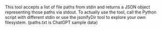 This tool accepts a list of file paths from stdin and returns
a JSON object representing those paths via stdout.
To actually use the tool, call the Python script with
different stdin or use the jsonifyDir tool to explore your
own filesystem. (paths.txt is ChatGPT sample data)
